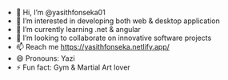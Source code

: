 - 👋 Hi, I’m @yasithfonseka01
- 👀 I’m interested in developing both web & desktop application 
- 🌱 I’m currently learning .net & angular
- 💞️ I’m looking to collaborate on innovative software projects
- 📫 Reach me https://yasithfonseka.netlify.app/
- 😄 Pronouns: Yazi
- ⚡ Fun fact: Gym & Martial Art lover

<!---
yasithfonseka01/yasithfonseka01 is a ✨ special ✨ repository because its `README.md` (this file) appears on your GitHub profile.
You can click the Preview link to take a look at your changes.
--->
